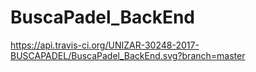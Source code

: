# BuscaPadel_BackEnd

https://api.travis-ci.org/UNIZAR-30248-2017-BUSCAPADEL/BuscaPadel_BackEnd.svg?branch=master

